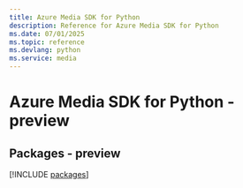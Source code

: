 ```yaml
---
title: Azure Media SDK for Python
description: Reference for Azure Media SDK for Python
ms.date: 07/01/2025
ms.topic: reference
ms.devlang: python
ms.service: media
---
```

# Azure Media SDK for Python - preview
## Packages - preview
[!INCLUDE [packages](media-index.md)]
